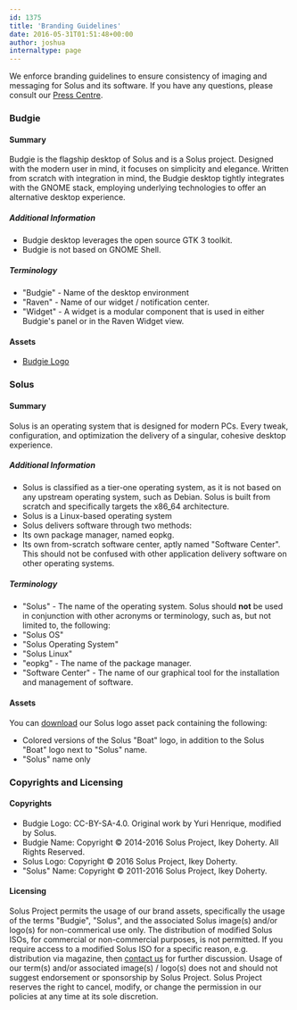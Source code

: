 ```yaml
---
id: 1375
title: 'Branding Guidelines'
date: 2016-05-31T01:51:48+00:00
author: joshua
internaltype: page
---
```


We enforce branding guidelines to ensure consistency of imaging and messaging for Solus and its software. If you have any questions, please consult our [Press Centre](https://solus-project.com/press-centre/).

### Budgie

#### Summary

Budgie is the flagship desktop of Solus and is a Solus project. Designed with the modern user in mind, it focuses on simplicity and elegance. Written from scratch with integration in mind, the Budgie desktop tightly integrates with the GNOME stack, 
employing underlying technologies to offer an alternative desktop experience.

##### Additional Information

- Budgie desktop leverages the open source GTK 3 toolkit.
- Budgie is not based on GNOME Shell.

##### Terminology

- "Budgie" - Name of the desktop environment
- "Raven" - Name of our widget / notification center.
- "Widget" - A widget is a modular component that is used in either Budgie's panel or in the Raven Widget view.

#### Assets
- [Budgie Logo](https://solus-project.com/imgs/posts/2016/02/budgie.png)

### Solus

#### Summary

Solus is an operating system that is designed for modern PCs. Every tweak, configuration, and optimization the delivery of a singular, cohesive desktop experience.

##### Additional Information

- Solus is classified as a tier-one operating system, as it is not based on any upstream operating system, such as Debian. Solus is built from scratch and specifically targets the x86_64 architecture.
- Solus is a Linux-based operating system
- Solus delivers software through two methods:
 - Its own package manager, named eopkg.
 - Its own from-scratch software center, aptly named "Software Center". This should not be confused with other application delivery software on other operating systems.

##### Terminology

- "Solus" - The name of the operating system. Solus should **not** be used in conjunction with other acronyms or terminology, such as, but not limited to, the following:
 - "Solus OS"
 - "Solus Operating System"
 - "Solus Linux"
- "eopkg" - The name of the package manager.
- "Software Center" - The name of our graphical tool for the installation and management of software.

#### Assets

You can [download](https://drive.google.com/open?id=0B5Ymf8oYXx-PX3hlTHR1T291enc) our Solus logo asset pack containing the following:

- Colored versions of the Solus "Boat" logo, in addition to the Solus "Boat" logo next to "Solus" name.
- "Solus" name only

### Copyrights and Licensing

#### Copyrights

- Budgie Logo: CC-BY-SA-4.0. Original work by Yuri Henrique, modified by Solus.
- Budgie Name: Copyright © 2014-2016 Solus Project, Ikey Doherty. All Rights Reserved.
- Solus Logo: Copyright © 2016 Solus Project, Ikey Doherty. 
- "Solus" Name: Copyright © 2011-2016 Solus Project, Ikey Doherty.

#### Licensing
      
Solus Project permits the usage of our brand assets, specifically the usage of the terms "Budgie", "Solus", and the associated Solus image(s) and/or logo(s) for non-commerical use only. The distribution of modified Solus 
ISOs, for commercial or non-commercial purposes, is not permitted. If you require access to a modified Solus ISO for a specific reason, e.g. distribution via magazine, then [contact us](https://solus-project.com/press-centre/) for further 
discussion. Usage of our term(s) and/or associated image(s) / logo(s) does not and should not suggest endorsement or sponsorship by Solus Project. Solus Project reserves the right to cancel, modify, or change the permission in our policies at any time 
at its sole discretion.